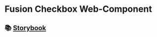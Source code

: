 # Fusion Checkbox Web-Component

## 📚 [Storybook](https://equinor.github.io/fusion-web-components/?path=/docs/basic-checkbox)
